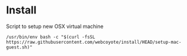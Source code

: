 # Install

Script to setup new OSX virtual machine


```
/usr/bin/env bash -c "$(curl -fsSL https://raw.githubusercontent.com/webcoyote/install/HEAD/setup-mac-guest.sh)"
```
